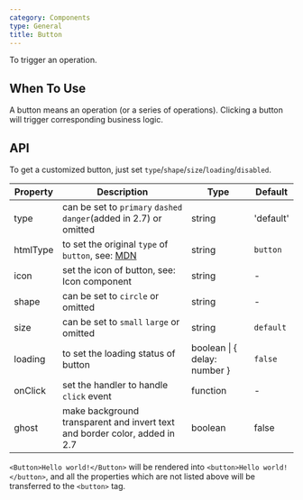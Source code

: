 ```yaml
---
category: Components
type: General
title: Button
---
```


To trigger an operation.

## When To Use

A button means an operation (or a series of operations). Clicking a button will trigger corresponding business logic.

## API

To get a customized button, just set `type`/`shape`/`size`/`loading`/`disabled`.

Property | Description | Type | Default
-----|-----|-----|------
type | can be set to `primary` `dashed` `danger`(added in 2.7) or omitted | string | 'default'
htmlType | to set the original `type` of `button`, see: [MDN](https://developer.mozilla.org/en-US/docs/Web/HTML/Element/button#attr-type) | string | `button`
icon | set the icon of button, see: Icon component | string | -
shape | can be set to `circle` or omitted | string | -
size | can be set to `small` `large` or omitted | string | `default`
loading | to set the loading status of button | boolean \| { delay: number } | `false`
onClick | set the handler to handle `click` event | function | -
ghost | make background transparent and invert text and border color, added in 2.7 | boolean | false

`<Button>Hello world!</Button>` will be rendered into `<button>Hello world!</button>`, and all the properties which are not listed above will be transferred to the `<button>` tag.

<style>
[id^=components-button-demo-] .ant-btn {
  margin-right: 8px;
  margin-bottom: 12px;
}
[id^=components-button-demo-] .ant-btn-group > .ant-btn {
  margin-right: 0;
}
</style>
